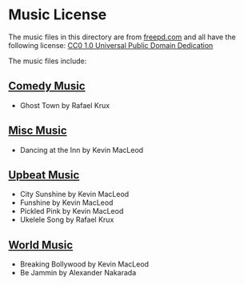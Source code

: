 # Music License

The music files in this directory are from [freepd.com](https://freepd.com) and all have the following license: [CC0 1.0 Universal Public Domain Dedication](https://creativecommons.org/publicdomain/zero/1.0/legalcode)

The music files include:

## [Comedy Music](https://freepd.com/comedy.php)
* Ghost Town by Rafael Krux

## [Misc Music](https://freepd.com/misc.php)
* Dancing at the Inn by Kevin MacLeod

## [Upbeat Music](https://freepd.com/upbeat.php)
* City Sunshine by Kevin MacLeod
* Funshine by Kevin MacLeod
* Pickled Pink by Kevin MacLeod
* Ukelele Song by Rafael Krux

## [World Music](https://freepd.com/world.php)
* Breaking Bollywood by Kevin MacLeod
* Be Jammin by Alexander Nakarada

